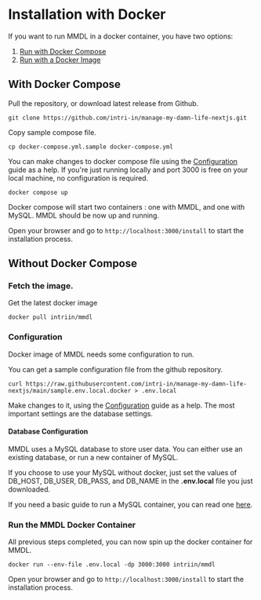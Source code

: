 # Installation with Docker

If you want to run MMDL in a docker container, you have two options:

1. [Run with Docker Compose](#with-docker-compose)
2. [Run with a Docker Image](#without-docker-compose)

## With Docker Compose

Pull the repository, or download latest release from Github.

```
git clone https://github.com/intri-in/manage-my-damn-life-nextjs.git
```

Copy sample compose file.

```
cp docker-compose.yml.sample docker-compose.yml 
```

You can make changes to docker compose file using the [Configuration](../Configuration/WithDockerCompose.md) guide as a help. If you're just running locally and port 3000 is free on your local machine, no configuration is required.

```
docker compose up
```

Docker compose will start two containers : one with MMDL, and one with MySQL.
MMDL should be now up and running. 


Open your browser and go to ```http://localhost:3000/install``` to start the installation process.


## Without Docker Compose

### Fetch the image.

Get the latest docker image

```
docker pull intriin/mmdl
```

### Configuration
Docker image of MMDL needs some configuration to run.

You can get a sample configuration file from the github repository.

```
curl https://raw.githubusercontent.com/intri-in/manage-my-damn-life-nextjs/main/sample.env.local.docker > .env.local
```

Make changes to it, using the [Configuration](../Configuration/WithoutDocker.md) guide as a help. The most important settings are the database settings.

#### Database Configuration

MMDL uses a MySQL database to store user data. You can either use an existing database, or run a new container of MySQL.

If you choose to use your MySQL without docker, just set the values of DB_HOST, DB_USER, DB_PASS, and DB_NAME in the **.env.local** file you just downloaded.

If you need a basic guide to run a MySQL container, you can read one [here](../Supplementary%20Info/RunMySQLDocker.md).
### Run the MMDL Docker Container

All previous steps completed, you can now spin up the docker container for MMDL.

```
docker run --env-file .env.local -dp 3000:3000 intriin/mmdl
```

Open your browser and go to ```http://localhost:3000/install``` to start the installation process.

